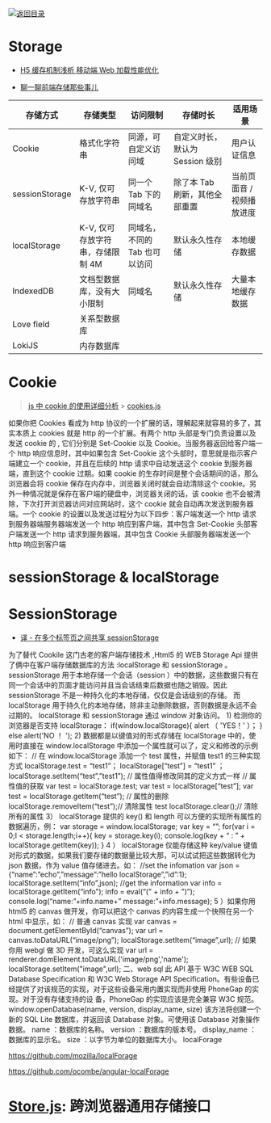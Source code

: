 [![返回目录](https://parg.co/U0y)](https://parg.co/UHU)

# Storage

>

* [H5 缓存机制浅析 移动端 Web 加载性能优化](http://segmentfault.com/a/1190000004132566?utm_source=tuicool&utm_medium=referral)
  >
* [聊一聊前端存储那些事儿](http://mp.weixin.qq.com/s?__biz=MzA4ODIxMzg5MQ==&mid=2653995942&idx=1&sn=87f21b6412eeede0d5ee7dc2f6e153d2&scene=23&srcid=07289ghBMh6Cv1zfwS12xfDu#rd)

| 存储方式       | 存储类型                         | 访问限制                      | 存储时长                        | 适用场景                  |
| -------------- | -------------------------------- | ----------------------------- | ------------------------------- | ------------------------- |
| Cookie         | 格式化字符串                     | 同源，可自定义访问域          | 自定义时长，默认为 Session 级别 | 用户认证信息              |
| sessionStorage | K-V, 仅可存放字符串              | 同一个 Tab 下的同域名         | 除了本 Tab 刷新，其他全部重置   | 当前页面音 / 视频播放进度 |
| localStorage   | K-V, 仅可存放字符串，存储限制 4M | 同域名，不同的 Tab 也可以访问 | 默认永久性存储                  | 本地缓存数据              |
| IndexedDB      | 文档型数据库，没有大小限制       | 同域名                        | 默认永久性存储                  | 大量本地缓存数据          |
| Love field     | 关系型数据库                     |                               |                                 |                           |
| LokiJS         | 内存数据库                       |                               |                                 |                           |

# Cookie

> [js 中 cookie 的使用详细分析](http://www.jb51.net/article/14566.htm) > [cookies.js](https://github.com/franciscop/cookies.js)

如果你把 Cookies 看成为 http 协议的一个扩展的话，理解起来就容易的多了，其实本质上 cookies 就是 http 的一个扩展。有两个 http 头部是专门负责设置以及发送 cookie 的 , 它们分别是 Set-Cookie 以及 Cookie。当服务器返回给客户端一个 http 响应信息时，其中如果包含 Set-Cookie 这个头部时，意思就是指示客户端建立一个 cookie，并且在后续的 http 请求中自动发送这个 cookie 到服务器端，直到这个 cookie 过期。如果 cookie 的生存时间是整个会话期间的话，那么浏览器会将 cookie 保存在内存中，浏览器关闭时就会自动清除这个 cookie。另外一种情况就是保存在客户端的硬盘中，浏览器关闭的话，该 cookie 也不会被清除，下次打开浏览器访问对应网站时，这个 cookie 就会自动再次发送到服务器端。一个 cookie 的设置以及发送过程分为以下四步：客户端发送一个 http 请求到服务器端服务器端发送一个 http 响应到客户端，其中包含 Set-Cookie 头部客户端发送一个 http 请求到服务器端，其中包含 Cookie 头部服务器端发送一个 http 响应到客户端

# sessionStorage & localStorage

# SessionStorage

* [译 - 在多个标签页之间共享 sessionStorage ](http://blog.kazaff.me/2016/09/09/%E8%AF%91-%E5%9C%A8%E5%A4%9A%E4%B8%AA%E6%A0%87%E7%AD%BE%E9%A1%B5%E4%B9%8B%E9%97%B4%E5%85%B1%E4%BA%ABsessionStorage/)

为了替代 Cookile 这门古老的客户端存储技术 ,Html5 的 WEB Storage Api 提供了俩中在客户端存储数据库的方法 :localStorage 和 sessionStorage 。sessionStorage 用于本地存储一个会话（session ）中的数据，这些数据只有在同一个会话中的页面才能访问并且当会话结束后数据也随之销毁。因此 sessionStorage 不是一种持久化的本地存储，仅仅是会话级别的存储。 而 localStorage 用于持久化的本地存储，除非主动删除数据，否则数据是永远不会过期的。 localStorage 和 sessionStorage 通过 window 对象访问。 1) 检测你的浏览器是否支持 localStorage： if(window.localStorage){ alert （ 'YES！' ）； } else alert('NO ！ '); 2) 数据都是以键值对的形式存储在 localStorage 中的，使用时直接在 window.localStorage 中添加一个属性就可以了，定义和修改的示例如下： // 在 window.localStorage 添加一个 test 属性，并赋值 test1 的三种实现方式 localStorage.test = “test1”； localStorage[“test”] = “test1” ； localStorage.setItem(“test”,”test1”); // 属性值得修改同其的定义方式一样 // 属性值的获取 var test = localStorage.test; var test = localStorage[“test”]; var test = localStorage.getItem(“test”); // 属性的删除 localStorage.removeItem(“test”);// 清除属性 test localStorage.clear();// 清除所有的属性 3） localStorage 提供的 key() 和 length 可以方便的实现所有属性的数据遍历，例： var storage = window.localStorage; var key = “”; for(var i = 0;I < storage.length;i++){ key = storage.key(i); console.log(key + “ : ” + localStorage.getItem(key)); } 4 ） localStorage 仅能存储这种 key/value 键值对形式的数据，如果我们要存储的数据量比较大那，可以试试把这些数据转化为 json 数据，作为 value 值存储进去。如： //set the infomation var json = {“name”:”echo”,”message”:”hello localStorage”,”id”:1}; localStorage.setItem(“info”,json); //get the information var info = localStorage.getItem(“info”); info = eval(“(” + info + ”)”); console.log(“name:”+info.name+” message:”+info.message); 5 ）如果你用 html5 的 canvas 做开发，你可以把这个 canvas 的内容生成一个快照在另一个 html 中显示，如： // 普通 canvas 实现 var canvas = document.getElementById(“canvas”); var url = canvas.toDataURL(“image/png”); localStorage.setItem(“image”,url); // 如果你用 webgl 做 3D 开发，可这么实现 var url = renderer.domElement.toDataURL('image/png','name'); localStorage.setItem("image",url); 二、web sql 此 API 基于 W3C WEB SQL Database Specification 和 W3C Web Storage API Specification。有些设备已经提供了对该规范的实现，对于这些设备采用内置实现而非使用 PhoneGap 的实现。对于没有存储支持的设 备，PhoneGap 的实现应该是完全兼容 W3C 规范。 window.openDatabase(name, version, display_name, size) 该方法将创建一个新的 SQL Lite 数据库，并返回该 Database 对象。可使用该 Database 对象操作数据。 name ：数据库的名称。 version ：数据库的版本号。 display_name ：数据库的显示名。 size ：以字节为单位的数据库大小。 localForage

https://github.com/mozilla/localForage

https://github.com/ocombe/angular-localForage

# [Store.js](https://github.com/marcuswestin/store.js): 跨浏览器通用存储接口
